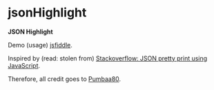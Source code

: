 jsonHighlight
=============

<b>JSON Highlight</b>

Demo (usage) [jsfiddle](http://jsfiddle.net/EVHKs/2/).

Inspired by (read: stolen from) [Stackoverflow: JSON pretty print using JavaScript](http://stackoverflow.com/a/7220510).

Therefore, all credit goes to [Pumbaa80](http://stackoverflow.com/users/27862/pumbaa80).
